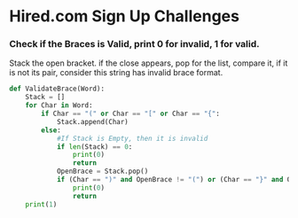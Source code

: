 # Hired.com Sign Up Challenges

### Check if the Braces is Valid, print 0 for invalid, 1 for valid.
Stack the open bracket. if the close appears, pop for the list, compare it, if it is not its pair, consider this string has invalid brace format.
```python
def ValidateBrace(Word):
    Stack = []
    for Char in Word:
        if Char == "(" or Char == "[" or Char == "{":
            Stack.append(Char)
        else:
            #If Stack is Empty, then it is invalid
            if len(Stack) == 0:
                print(0)
                return
            OpenBrace = Stack.pop()
            if (Char == ")" and OpenBrace != "(") or (Char == "}" and OpenBrace != "{") or (Char == "]" and OpenBrace != "[") :
                print(0)
                return
    print(1)

```
